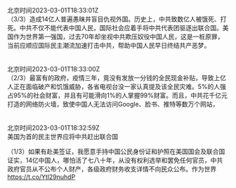 北京时间2023-03-01T18:33:01Z<br>（3/3）造成14亿人普遍愚昧并盲目仇视外国。历史上，中共致数亿人被饿死、打死。中共不仅不能代表中国人民，国际社会应着手将中共代表团驱逐出联合国。美国作为世界第一强国，过去70年却坐视中共欺压奴役中国人民，这是一桩原罪，当前应顺应国际民主潮流加速打击中共，帮助中国人民早日终结共产恶梦。<br><br><br>北京时间2023-03-01T18:33:00Z<br>（2/3）最富有的政府，疫情三年，竟没有发放一分钱的全民现金补贴，导致上亿人正在面临破产和饥饿威胁，各省电视台没一家认真提及该全民灾难。5%的人强占95%的社会财富，并且有可能滑向1%的人掌握99%财富。而且，中共花千亿元打造的网络防火墙，致使中国人无法访问Google、脸书、推特等数万个网站，<br><br><br>北京时间2023-03-01T18:32:59Z<br>美国为首的民主世界应将中共赶出联合国

（1/3）如果有赴美签证，我愿意手持中国公民身份证和护照在美国国会及联合国证实，14亿中国人，哪怕活了七八十年，从没有权利选举和罢免任何官员，中共政府官员从不公布个人财产，各级政府财务收支详情不向民众公布。作为世界 
https://t.co/Ytl29nuhdP<br><br><br>